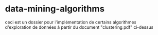 # data-mining-algorithms
ceci est un dossier pour l'implémentation de certains algorithmes d'exploration de données à partir du document "clustering.pdf" ci-dessus 
